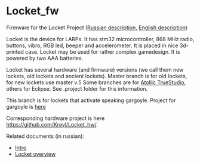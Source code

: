 # Locket_fw
Firmware for the Locket Project ([Russian description](https://ostranna.ru/gamedesign/locket), [English description](https://ostranna.ru/?lang=en))

Locket is the device for LARPs. It has stm32 microcontroller, 868 MHz radio, buttons, vibro, RGB led, beeper and accelerometer. It is placed in nice 3d-printed case. Locket may be used for rather complex gamedesign. It is powered by two AAA batteries. 

Locket has several hardware (and firmware) versions (we call them new lockets, old lockets and ancient lockets). Master branch is for old lockets, for new lockets use master v.5
Some branches are for [Atollic TrueStudio](https://atollic.com/truestudio/), others for Eclipse. See .project folder for this information.

This branch is for lockets that activate speaking gargoyle. Project for gargoyle is [here](https://github.com/Kreyl/GardenOfShadows/tree/Gargoyle) 

Corresponding hardware project is here https://github.com/Kreyl/Locket_hw/.

Related documents (in russian):
* [Intro](https://docs.google.com/document/d/1VGHBuTp0xBRUtcHy9ScYkq9dG9T-dtdOIOypzqds3ys/)
* [Locket overview](https://docs.google.com/document/d/1vjQiIySmDtnYaPiQdY_UE_RC2neNxGzWfggWsQX2K9c/)

